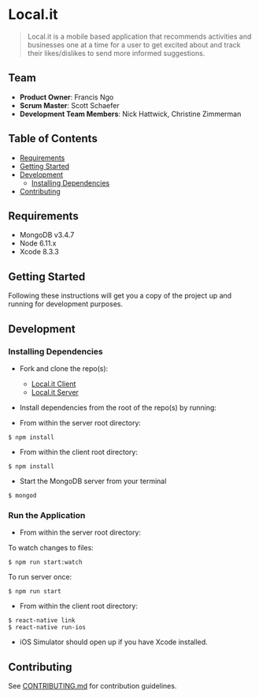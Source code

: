# Local.it

> Local.it is a mobile based application that recommends activities and businesses one at a time for a user to get excited about and track their likes/dislikes to send more informed suggestions.

## Team

  - __Product Owner__: Francis Ngo
  - __Scrum Master__: Scott Schaefer
  - __Development Team Members__: Nick Hattwick, Christine Zimmerman

## Table of Contents

* [Requirements](#requirements)
* [Getting Started](#getting-started)
* [Development](#development)
    * [Installing Dependencies](#installing-dependencies)
* [Contributing](#contributing)

## Requirements

- MongoDB v3.4.7
- Node 6.11.x
- Xcode 8.3.3

## Getting Started

Following these instructions will get you a copy of the project up and running for development purposes.

## Development

### Installing Dependencies

* Fork and clone the repo(s):
  * [Local.it Client](https://github.com/francisngo/local.it-client)
  * [Local.it Server](https://github.com/francisngo/local.it-server)
* Install dependencies from the root of the repo(s) by running:

* From within the server root directory:

```
$ npm install
```

* From within the client root directory:

```
$ npm install
```

* Start the MongoDB server from your terminal

```
$ mongod
```

### Run the Application

* From within the server root directory:

To watch changes to files:
```
$ npm run start:watch
```

To run server once:
```
$ npm run start
```

* From within the client root directory:
```
$ react-native link
$ react-native run-ios
```

* iOS Simulator should open up if you have Xcode installed.

## Contributing

See [CONTRIBUTING.md](CONTRIBUTING.md) for contribution guidelines.
